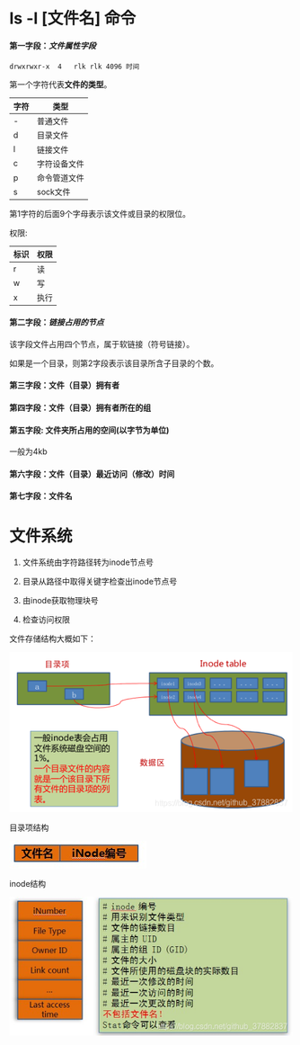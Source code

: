 # ls -l [文件名] 命令



#### 第一字段：*文件属性字段*

```shell
drwxrwxr-x	4	rlk	rlk	4096 时间
```

第一个字符代表**文件的类型**。

| 字符 | 类型         |
| ---- | ------------ |
| -    | 普通文件     |
| d    | 目录文件     |
| l    | 链接文件     |
| c    | 字符设备文件 |
| p    | 命令管道文件 |
| s    | sock文件     |

第1字符的后面9个字母表示该文件或目录的权限位。

权限: 

| 标识 | 权限 |
| ---- | ---- |
| r    | 读   |
| w    | 写   |
| x    | 执行 |



#### 第二字段：*链接占用的节点*

该字段文件占用四个节点，属于软链接（符号链接）。

如果是一个目录，则第2字段表示该目录所含子目录的个数。



#### 第三字段：文件（目录）拥有者

#### 第四字段：文件（目录）拥有者所在的组

#### 第五字段:  文件夹所占用的空间(以字节为单位)

一般为4kb

#### 第六字段：文件（目录）最近访问（修改）时间

#### 第七字段：文件名



# 文件系统

1. 文件系统由字符路径转为inode节点号

2. 目录从路径中取得关键字检查出inode节点号

3. 由inode获取物理块号

4. 检查访问权限

   

文件存储结构大概如下：

![文件存储结构](1.png)



目录项结构

![目录项](2.png)



inode结构

![inode结构](3.png)

